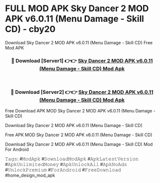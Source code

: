 # FULL MOD APK Sky Dancer 2 MOD APK v6.0.11 (Menu Damage - Skill CD) - cby20
Download Sky Dancer 2 MOD APK v6.0.11 (Menu Damage - Skill CD) Free Mod APK

<div align="center">
<h3>🔴 Download [Server1] 👉👉 <a href="https://apk-comot.site?title=Sky_Dancer_2_MOD_APK_v6.0.11_(Menu_Damage_-_Skill_CD)">Sky Dancer 2 MOD APK v6.0.11 (Menu Damage - Skill CD) Mod Apk</a></h3><br>

<h3>🔴 Download [Server2] 👉👉 <a href="https://apk-comot.site?title=Sky_Dancer_2_MOD_APK_v6.0.11_(Menu_Damage_-_Skill_CD)">Sky Dancer 2 MOD APK v6.0.11 (Menu Damage - Skill CD) Mod Apk</a></h3>
</div>


Free Download APK MOD Sky Dancer 2 MOD APK v6.0.11 (Menu Damage - Skill CD)

Download Sky Dancer 2 MOD APK v6.0.11 (Menu Damage - Skill CD) 

Free APK MOD Sky Dancer 2 MOD APK v6.0.11 (Menu Damage - Skill CD) 

Download Sky Dancer 2 MOD APK v6.0.11 (Menu Damage - Skill CD) Mod For Android

𝚃𝚊𝚐𝚜: #𝙼𝚘𝚍𝙰𝚙𝚔 #𝙳𝚘𝚠𝚗𝚕𝚘𝚊𝚍𝙼𝚘𝚍𝙰𝚙𝚔 #𝙰𝚙𝚔𝙻𝚊𝚝𝚎𝚜𝚝𝚅𝚎𝚛𝚜𝚒𝚘𝚗 #𝙰𝚙𝚔𝚄𝚗𝚕𝚒𝚖𝚒𝚝𝚎𝚍𝙼𝚘𝚗𝚎𝚢 #𝙰𝚙𝚔𝚄𝚗𝚕𝚘𝚌𝚔𝙰𝚕𝚕 #𝙰𝚙𝚔𝙽𝚘𝙰𝚍𝚜 #𝚄𝚗𝚕𝚘𝚌𝚔𝙿𝚛𝚎𝚖𝚒𝚞𝚖 #𝙵𝚘𝚛𝙰𝚗𝚍𝚛𝚘𝚒𝚍 #𝙵𝚛𝚎𝚎𝙳𝚘𝚠𝚗𝚕𝚘𝚊𝚍 #home_design_mod_apk